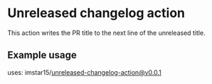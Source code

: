 # Unreleased changelog action

This action writes the PR title to the next line of the unreleased title.

## Example usage

uses: imstar15/unreleased-changelog-action@v0.0.1
